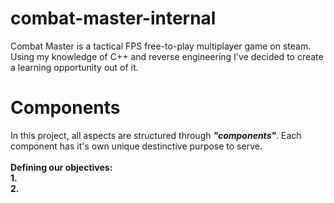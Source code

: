 # combat-master-internal
Combat Master is a tactical FPS free-to-play multiplayer game on steam. Using my knowledge of C++ and reverse engineering I've decided to create a learning opportunity out of it.

# Components
In this project, all aspects are structured through <i><b>"components"</b></i>. Each component has it's own unique destinctive purpose to serve.
<br></br>
<b>Defining our objectives:</b><br>
<b>1. </b><br>
<b>2.</b>
